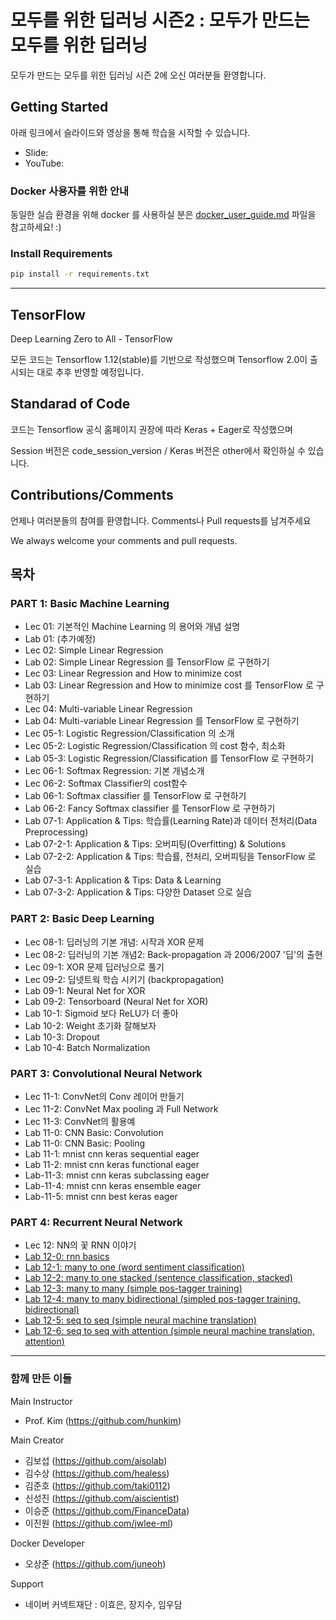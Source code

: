 # 모두를 위한 딥러닝 시즌2 : 모두가 만드는 모두를 위한 딥러닝

모두가 만드는 모두를 위한 딥러닝 시즌 2에 오신 여러분들 환영합니다. 

## Getting Started

아래 링크에서 슬라이드와 영상을 통해 학습을 시작할 수 있습니다.

* Slide: 
* YouTube: 

### Docker 사용자를 위한 안내

동일한 실습 환경을 위해 docker 를 사용하실 분은  [docker_user_guide.md](docker_user_guide.md) 파일을 참고하세요! :)

### Install Requirements

```bash
pip install -r requirements.txt
```

---

## TensorFlow

Deep Learning Zero to All - TensorFlow

모든 코드는 Tensorflow 1.12(stable)를 기반으로 작성했으며 Tensorflow 2.0이 출시되는 대로 추후 반영할 예정입니다.

## Standarad of Code

코드는 Tensorflow 공식 홈페이지 권장에 따라 Keras + Eager로 작성했으며 

Session 버전은 code_session_version / Keras 버전은 other에서 확인하실 수 있습니다.

## Contributions/Comments

언제나 여러분들의 참여를 환영합니다. Comments나 Pull requests를 남겨주세요

We always welcome your comments and pull requests.

## 목차

### PART 1: Basic Machine Learning

* Lec 01: 기본적인 Machine Learning 의 용어와 개념 설명
* Lab 01: (추가예정)
* Lec 02: Simple Linear Regression
* Lab 02: Simple Linear Regression 를 TensorFlow 로 구현하기
* Lec 03: Linear Regression and How to minimize cost
* Lab 03: Linear Regression and How to minimize cost 를 TensorFlow 로 구현하기
* Lec 04: Multi-variable Linear Regression
* Lab 04: Multi-variable Linear Regression 를 TensorFlow 로 구현하기
* Lec 05-1: Logistic Regression/Classification 의 소개
* Lec 05-2: Logistic Regression/Classification 의 cost 함수, 최소화
* Lab 05-3: Logistic Regression/Classification 를 TensorFlow 로 구현하기
* Lec 06-1: Softmax Regression: 기본 개념소개
* Lec 06-2: Softmax Classifier의 cost함수
* Lab 06-1: Softmax classifier 를 TensorFlow 로 구현하기
* Lab 06-2: Fancy Softmax classifier 를 TensorFlow 로 구현하기
* Lab 07-1: Application & Tips: 학습률(Learning Rate)과 데이터 전처리(Data Preprocessing)
* Lab 07-2-1: Application & Tips: 오버피팅(Overfitting) & Solutions
* Lab 07-2-2: Application & Tips: 학습률, 전처리, 오버피팅을 TensorFlow 로 실습
* Lab 07-3-1: Application & Tips: Data & Learning
* Lab 07-3-2: Application & Tips: 다양한 Dataset 으로 실습

### PART 2: Basic Deep Learning

* Lec 08-1: 딥러닝의 기본 개념: 시작과 XOR 문제
* Lec 08-2: 딥러닝의 기본 개념2: Back-propagation 과 2006/2007 '딥'의 출현
* Lec 09-1: XOR 문제 딥러닝으로 풀기
* Lec 09-2: 딥넷트웍 학습 시키기 (backpropagation)
* Lab 09-1: Neural Net for XOR
* Lab 09-2: Tensorboard (Neural Net for XOR)
* Lab 10-1: Sigmoid 보다 ReLU가 더 좋아
* Lab 10-2: Weight 초기화 잘해보자
* Lab 10-3: Dropout
* Lab 10-4: Batch Normalization

### PART 3: Convolutional Neural Network

* Lec 11-1: ConvNet의 Conv 레이어 만들기
* Lec 11-2: ConvNet Max pooling 과 Full Network
* Lec 11-3: ConvNet의 활용예
* Lab 11-0: CNN Basic: Convolution
* Lab 11-0: CNN Basic: Pooling
* Lab 11-1: mnist cnn keras sequential eager
* Lab 11-2: mnist cnn keras functional eager
* Lab-11-3: mnist cnn keras subclassing eager
* Lab-11-4: mnist cnn keras ensemble eager
* Lab-11-5: mnist cnn best keras eager

### PART 4: Recurrent Neural Network

* Lec 12: NN의 꽃 RNN 이야기
* [Lab 12-0: rnn basics](https://nbviewer.jupyter.org/github/deeplearningzerotoall/TensorFlow/blob/master/lab-12-0-rnn-basics-keras-eager.ipynb)
* [Lab 12-1: many to one (word sentiment classification)](https://nbviewer.jupyter.org/github/deeplearningzerotoall/TensorFlow/blob/master/lab-12-1-many-to-one-keras-eager.ipynb)
* [Lab 12-2: many to one stacked (sentence classification, stacked)](https://nbviewer.jupyter.org/github/deeplearningzerotoall/TensorFlow/blob/master/lab-12-2-many-to-one-stacking-keras-eager.ipynb)
* [Lab 12-3: many to many (simple pos-tagger training)](https://nbviewer.jupyter.org/github/deeplearningzerotoall/TensorFlow/blob/master/lab-12-3-many-to-many-keras-eager.ipynb)
* [Lab 12-4: many to many bidirectional (simpled pos-tagger training, bidirectional)](https://nbviewer.jupyter.org/github/deeplearningzerotoall/TensorFlow/blob/master/lab-12-4-many-to-many-bidirectional-keras-eager.ipynb)
* [Lab 12-5: seq to seq (simple neural machine translation)](https://github.com/deeplearningzerotoall/TensorFlow/blob/master/lab-12-5-seq-to-seq-keras-eager.ipynb)
* [Lab 12-6: seq to seq with attention (simple neural machine translation, attention)](https://github.com/deeplearningzerotoall/TensorFlow/blob/master/lab-12-6-seq-to-seq-with-attention-keras-eager.ipynb)

--------------------------

### 함께 만든 이들

Main Instructor
* Prof. Kim (https://github.com/hunkim)

Main Creator
* 김보섭 (https://github.com/aisolab)
* 김수상 (https://github.com/healess)
* 김준호 (https://github.com/taki0112)
* 신성진 (https://github.com/aiscientist)
* 이승준 (https://github.com/FinanceData)
* 이진원 (https://github.com/jwlee-ml)

Docker Developer
* 오상준 (https://github.com/juneoh)

Support
* 네이버 커넥트재단 : 이효은, 장지수, 임우담




